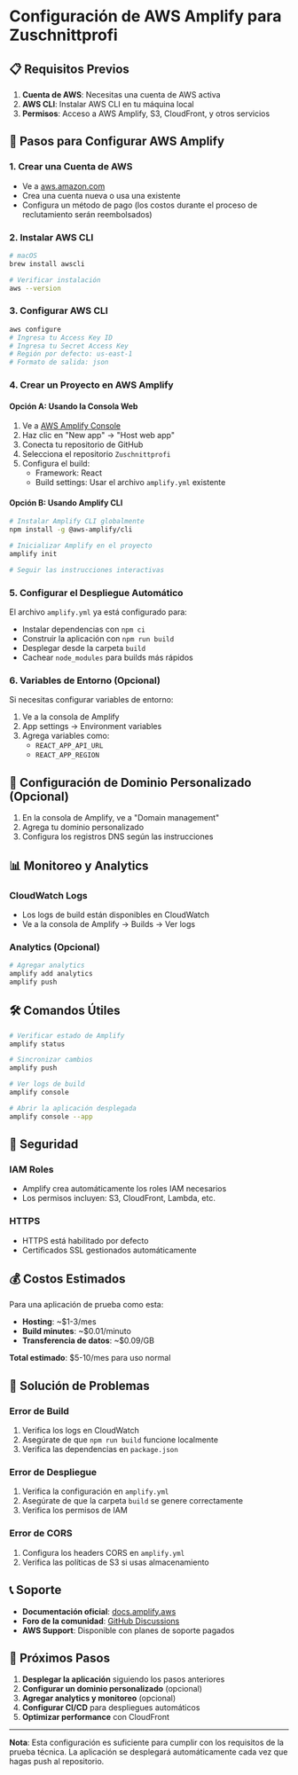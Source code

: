 # Configuración de AWS Amplify para Zuschnittprofi

## 📋 Requisitos Previos

1. **Cuenta de AWS**: Necesitas una cuenta de AWS activa
2. **AWS CLI**: Instalar AWS CLI en tu máquina local
3. **Permisos**: Acceso a AWS Amplify, S3, CloudFront, y otros servicios

## 🚀 Pasos para Configurar AWS Amplify

### 1. Crear una Cuenta de AWS
- Ve a [aws.amazon.com](https://aws.amazon.com)
- Crea una cuenta nueva o usa una existente
- Configura un método de pago (los costos durante el proceso de reclutamiento serán reembolsados)

### 2. Instalar AWS CLI
```bash
# macOS
brew install awscli

# Verificar instalación
aws --version
```

### 3. Configurar AWS CLI
```bash
aws configure
# Ingresa tu Access Key ID
# Ingresa tu Secret Access Key
# Región por defecto: us-east-1
# Formato de salida: json
```

### 4. Crear un Proyecto en AWS Amplify

#### Opción A: Usando la Consola Web
1. Ve a [AWS Amplify Console](https://console.aws.amazon.com/amplify)
2. Haz clic en "New app" → "Host web app"
3. Conecta tu repositorio de GitHub
4. Selecciona el repositorio `Zuschnittprofi`
5. Configura el build:
   - Framework: React
   - Build settings: Usar el archivo `amplify.yml` existente

#### Opción B: Usando Amplify CLI
```bash
# Instalar Amplify CLI globalmente
npm install -g @aws-amplify/cli

# Inicializar Amplify en el proyecto
amplify init

# Seguir las instrucciones interactivas
```

### 5. Configurar el Despliegue Automático

El archivo `amplify.yml` ya está configurado para:
- Instalar dependencias con `npm ci`
- Construir la aplicación con `npm run build`
- Desplegar desde la carpeta `build`
- Cachear `node_modules` para builds más rápidos

### 6. Variables de Entorno (Opcional)

Si necesitas configurar variables de entorno:
1. Ve a la consola de Amplify
2. App settings → Environment variables
3. Agrega variables como:
   - `REACT_APP_API_URL`
   - `REACT_APP_REGION`

## 🔧 Configuración de Dominio Personalizado (Opcional)

1. En la consola de Amplify, ve a "Domain management"
2. Agrega tu dominio personalizado
3. Configura los registros DNS según las instrucciones

## 📊 Monitoreo y Analytics

### CloudWatch Logs
- Los logs de build están disponibles en CloudWatch
- Ve a la consola de Amplify → Builds → Ver logs

### Analytics (Opcional)
```bash
# Agregar analytics
amplify add analytics
amplify push
```

## 🛠️ Comandos Útiles

```bash
# Verificar estado de Amplify
amplify status

# Sincronizar cambios
amplify push

# Ver logs de build
amplify console

# Abrir la aplicación desplegada
amplify console --app
```

## 🔐 Seguridad

### IAM Roles
- Amplify crea automáticamente los roles IAM necesarios
- Los permisos incluyen: S3, CloudFront, Lambda, etc.

### HTTPS
- HTTPS está habilitado por defecto
- Certificados SSL gestionados automáticamente

## 💰 Costos Estimados

Para una aplicación de prueba como esta:
- **Hosting**: ~$1-3/mes
- **Build minutes**: ~$0.01/minuto
- **Transferencia de datos**: ~$0.09/GB

**Total estimado**: $5-10/mes para uso normal

## 🚨 Solución de Problemas

### Error de Build
1. Verifica los logs en CloudWatch
2. Asegúrate de que `npm run build` funcione localmente
3. Verifica las dependencias en `package.json`

### Error de Despliegue
1. Verifica la configuración en `amplify.yml`
2. Asegúrate de que la carpeta `build` se genere correctamente
3. Verifica los permisos de IAM

### Error de CORS
1. Configura los headers CORS en `amplify.yml`
2. Verifica las políticas de S3 si usas almacenamiento

## 📞 Soporte

- **Documentación oficial**: [docs.amplify.aws](https://docs.amplify.aws)
- **Foro de la comunidad**: [GitHub Discussions](https://github.com/aws-amplify/amplify-js/discussions)
- **AWS Support**: Disponible con planes de soporte pagados

## 🎯 Próximos Pasos

1. **Desplegar la aplicación** siguiendo los pasos anteriores
2. **Configurar un dominio personalizado** (opcional)
3. **Agregar analytics y monitoreo** (opcional)
4. **Configurar CI/CD** para despliegues automáticos
5. **Optimizar performance** con CloudFront

---

**Nota**: Esta configuración es suficiente para cumplir con los requisitos de la prueba técnica. La aplicación se desplegará automáticamente cada vez que hagas push al repositorio. 